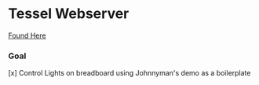 # Tessel Webserver

[Found Here](https://github.com/johnnyman727/tessel-webserver-demo)

### Goal

[x] Control Lights on breadboard using Johnnyman's demo as a boilerplate

